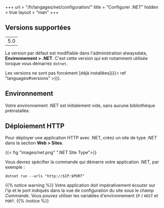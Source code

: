 +++
url = "/fr/langages/net/configuration/"
title = "Configurer .NET"
hidden = true
layout = "man"
+++

## Versions supportées

||
|-----|
| 5.0 |

La version par défaut est modifiable dans l'administration alwaysdata, **Environnement > .NET**. C'est cette version qui est notamment utilisée lorsque vous démarrez `dotnet`.

Les versions ne sont pas forcément [déjà installées]({{< ref "languages#versions" >}}).

## Environnement

Votre environnement .NET est initialement vide, sans aucune bibliothèque préinstallée.

## Déploiement HTTP

Pour déployer une application HTTP avec .NET, créez un site de type *.NET* dans la section **Web > Sites**.

{{< fig "images/net.png" ".NET Site Type">}}

Vous devrez spécifier la commande qui démarre votre application .NET, par exemple :

```
dotnet run --urls "http://$IP:$PORT"
```

{{% notice warning %}}
Votre application doit impérativement écouter sur l'ip et le port indiqués dans la vue de configuration du site sous le champ *Commande*. Vous pouvez utiliser les variables d'environnement `IP` / `HOST` et `PORT`.
{{% /notice %}}
